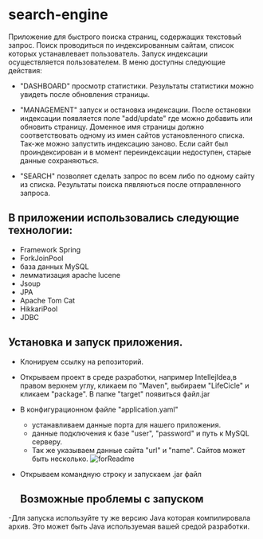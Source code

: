 # search-engine

Приложение для быстрого поиска страниц, содержащих текстовый запрос.
Поиск проводиться по индексированным сайтам, список которых устанавлевает пользователь.
Запуск индексации осуществляется пользователем.
В меню доступны следующие действия:
  - "DASHBOARD" просмотр статистики. Результаты статистики можно увидеть после обновления страницы.  
  - "MANAGEMENT" запуск и остановка индексации. После остановки индексации появляется поле "add/update" где можно добавить или обновить страницу.
  Доменное имя страницы должно соответствовать одному из имен сайтов установленного списка. Так-же можно запустить индексацию заново. Если сайт был
  проиндексирован и в момент переиндексации недоступен, старые данные сохраняються.
   
  - "SEARCH" позволяет сделать запрос по всем либо по одному сайту из списка. Результаты поиска пявляються после отправленного запроса.


## В приложении использовались следующие технологии:
  
  - Framework Spring 
  - ForkJoinPool
  - база данных MySQL
  - лемматизация apache lucene
  - Jsoup
  - JPA
  - Apache Tom Cat
  - HikkariPool
  - JDBC

## Установка и запуск приложения.
- Клонируем ссылку на репозиторий.
- Открываем проект в среде разработки, например IntellejIdea,в правом верхнем углу, кликаем по "Maven", выбираем "LifeCicle" 
    и кликаем
 "package". В папке "target" появиться файл.jar
- В конфигурационном файле "application.yaml"
  - устанавливаем данные порта для нашего приложения. 
  - данные подключения к базе  "user", "password" и путь к MySQL серверу.
  - Так же указываем данные сайта "url" и "name". Сайтов может быть несколько.
  ![forReadme](https://user-images.githubusercontent.com/95944672/235514432-ecaa7da2-6e07-4a0c-802d-b4f58eb3991d.png)
  
- Открываем командную строку и запускаем .jar файл
  
  ## Возможные проблемы с запуском
-Для запуска используйте ту же версию Java которая компилировала архив. Это может быть Java используемая вашей средой разработки.
  
  
